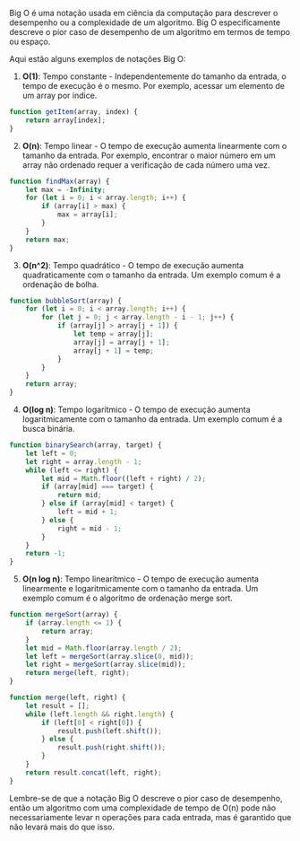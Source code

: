 Big O é uma notação usada em ciência da computação para descrever o desempenho ou a complexidade de um algoritmo. Big O especificamente descreve o pior caso de desempenho de um algoritmo em termos de tempo ou espaço.

Aqui estão alguns exemplos de notações Big O:

1. **O(1)**: Tempo constante - Independentemente do tamanho da entrada, o tempo de execução é o mesmo. Por exemplo, acessar um elemento de um array por índice.

```javascript
function getItem(array, index) {
    return array[index];
}
```

2. **O(n)**: Tempo linear - O tempo de execução aumenta linearmente com o tamanho da entrada. Por exemplo, encontrar o maior número em um array não ordenado requer a verificação de cada número uma vez.

```javascript
function findMax(array) {
    let max = -Infinity;
    for (let i = 0; i < array.length; i++) {
        if (array[i] > max) {
            max = array[i];
        }
    }
    return max;
}
```

3. **O(n^2)**: Tempo quadrático - O tempo de execução aumenta quadraticamente com o tamanho da entrada. Um exemplo comum é a ordenação de bolha.

```javascript
function bubbleSort(array) {
    for (let i = 0; i < array.length; i++) {
        for (let j = 0; j < array.length - i - 1; j++) {
            if (array[j] > array[j + 1]) {
                let temp = array[j];
                array[j] = array[j + 1];
                array[j + 1] = temp;
            }
        }
    }
    return array;
}
```

4. **O(log n)**: Tempo logarítmico - O tempo de execução aumenta logaritmicamente com o tamanho da entrada. Um exemplo comum é a busca binária.

```javascript
function binarySearch(array, target) {
    let left = 0;
    let right = array.length - 1;
    while (left <= right) {
        let mid = Math.floor((left + right) / 2);
        if (array[mid] === target) {
            return mid;
        } else if (array[mid] < target) {
            left = mid + 1;
        } else {
            right = mid - 1;
        }
    }
    return -1;
}
```

5. **O(n log n)**: Tempo linearítmico - O tempo de execução aumenta linearmente e logaritmicamente com o tamanho da entrada. Um exemplo comum é o algoritmo de ordenação merge sort.

```javascript
function mergeSort(array) {
    if (array.length <= 1) {
        return array;
    }
    let mid = Math.floor(array.length / 2);
    let left = mergeSort(array.slice(0, mid));
    let right = mergeSort(array.slice(mid));
    return merge(left, right);
}

function merge(left, right) {
    let result = [];
    while (left.length && right.length) {
        if (left[0] < right[0]) {
            result.push(left.shift());
        } else {
            result.push(right.shift());
        }
    }
    return result.concat(left, right);
}
```

Lembre-se de que a notação Big O descreve o pior caso de desempenho, então um algoritmo com uma complexidade de tempo de O(n) pode não necessariamente levar n operações para cada entrada, mas é garantido que não levará mais do que isso.
